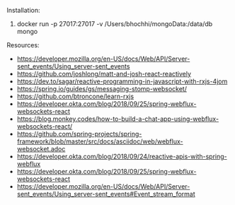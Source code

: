 
Installation:
1. docker run -p 27017:27017 -v /Users/bhochhi/mongoData:/data/db mongo 



Resources:
- https://developer.mozilla.org/en-US/docs/Web/API/Server-sent_events/Using_server-sent_events 
- https://github.com/joshlong/matt-and-josh-react-reactively 
- https://dev.to/sagar/reactive-programming-in-javascript-with-rxjs-4jom
- https://spring.io/guides/gs/messaging-stomp-websocket/ 
- https://github.com/btroncone/learn-rxjs
- https://developer.okta.com/blog/2018/09/25/spring-webflux-websockets-react 
- https://blog.monkey.codes/how-to-build-a-chat-app-using-webflux-websockets-react/ 
- https://github.com/spring-projects/spring-framework/blob/master/src/docs/asciidoc/web/webflux-websocket.adoc 
- https://developer.okta.com/blog/2018/09/24/reactive-apis-with-spring-webflux
- https://developer.okta.com/blog/2018/09/25/spring-webflux-websockets-react 
- https://developer.mozilla.org/en-US/docs/Web/API/Server-sent_events/Using_server-sent_events#Event_stream_format


    